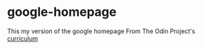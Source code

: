 # google-homepage
This my version of the google homepage
From The Odin Project's [curriculum](http://www.theodinproject.com/courses/web-development-101/lessons/html-css)
